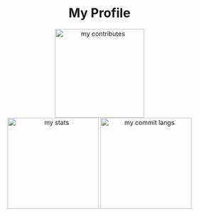 <div align=center>
  <h1>My Profile</h1>
	<img alt="my contributes" height="200px" src='http://github-profile-summary-cards.vercel.app/api/cards/profile-details?username=lovecoal0928&theme=aura_dark' />
  <div>
    <img alt="my stats" height="205px" src='http://github-profile-summary-cards.vercel.app/api/cards/stats?username=lovecoal0928&theme=aura_dark' />
    <img alt="my commit langs" height="205px" src='http://github-profile-summary-cards.vercel.app/api/cards/most-commit-language?username=lovecoal0928&theme=aura_dark' />
  </div>
</div>
